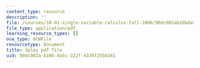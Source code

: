 ```yaml
---
content_type: resource
description: ''
file: /courses/18-01-single-variable-calculus-fall-2006/90dc902ab10bda5c322f4378f2556161_HgEqXhsIq_g.pdf
file_type: application/pdf
learning_resource_types: []
ocw_type: OCWFile
resourcetype: Document
title: 3play pdf file
uid: 90dc902a-b10b-da5c-322f-4378f2556161
---
```


